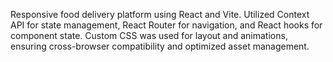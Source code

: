 Responsive food delivery platform using React and Vite. Utilized Context API for state management, React Router for navigation, and React hooks for component state. Custom CSS was used for layout and animations, ensuring cross-browser compatibility and optimized asset management.
